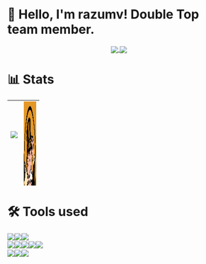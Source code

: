 # 👋 Hello, I'm razumv! Double Top team member.

<p align="center">
	<a href="https://github.com/razumv" target="_blank">
		<img align="center" src="https://komarev.com/ghpvc/?username=razumv&color=D87AA8&style=flat-square&label=Visitors" />
	</a>
	<a href="https://github.com/razumv?tab=followers" target="_blank">
		<img align="center" src="https://img.shields.io/github/followers/razumv?style=social" />
	</a>
</p>


# 📊 Stats

<table style="height: 193px; width: 695px;">
	<tbody>
		<tr style="height: 125px;">
			<td style="width: 10px; height: 125px; text-align: center; vertical-align: middle;">
				<a href="https://github.com/razumv">
					<img src="https://github-readme-stats.vercel.app/api?username=kuraassh&bg_color=D87AA8&title_color=fff&text_color=fff&show_icons=true&icon_color=fff" align="center" />
				</a>
			</td>
			<td style="width: 28px; height: 118px; text-align: center; vertical-align: middle;" rowspan="2">
				<a href="https://github.com/razumv">
					<img src="./avatar.jpg" align="center" width="300" height="300" />
				</a>
			</td>
		</tr>
		<tr style="height: 125px;">
			<td style="width: 10px; height: 125px; text-align: center; vertical-align: middle;">
				<a href="https://github.com/razumv">
					<img src="https://github-readme-stats.vercel.app/api/top-langs/?username=kuraassh&layout=compact&bg_color=D87AA8&title_color=fff&text_color=fff" align="center" />
				</a>
			</td>
		</tr>
	</tbody>
</table>

# 🛠 Tools used

<p><a href="https://github.com/razumv" target="_blank" rel="noopener"> <img src="https://img.shields.io/badge/Operation systems--information?style=flat-square&amp;logoColor=000&amp;color=ffff00" align="center" /></a><a href="https://en.wikipedia.org/wiki/Linux" target="_blank" rel="noopener"><img src="https://img.shields.io/badge/Linux-informational?style=flat-square&amp;logo=linux&amp;logoColor=000&amp;color=ffff00" align="center" /></a><a href="https://en.wikipedia.org/wiki/MacOS" target="_blank" rel="noopener"><img src="https://img.shields.io/twitter/url?label=MacOS&logo=Apple&style=flat-square&url=https%3A%2F%2Fen.wikipedia.org%2Fwiki%2FMacOS" align="center" align="center" /></a><a> <br /></a> <a href="https://github.com/kuraassh" target="_blank" rel="noopener"> <img src="https://img.shields.io/badge/Tools--information?style=flat-square&amp;color=2395ec" align="center" /></a><a href="https://en.wikipedia.org/wiki/Docker_(software)" target="_blank" rel="noopener"><img src="https://img.shields.io/badge/Docker-informational?style=flat-square&amp;logo=docker&amp;logoColor=fff&amp;color=2395ec" align="center" /></a><a href="https://en.wikipedia.org/wiki/Grafana" target="_blank" rel="noopener"><img src="https://img.shields.io/badge/Grafana-informational?style=flat-square&amp;logo=grafana&amp;logoColor=fff&amp;color=f15b25" align="center" /></a><a href="https://en.wikipedia.org/wiki/InfluxDB" target="_blank" rel="noopener"><img src="https://img.shields.io/badge/InfluxDB-informational?style=flat-square&amp;logo=influxdb&amp;logoColor=fff&amp;color=22adf6" align="center" /></a><a href="https://en.wikipedia.org/wiki/MySQL" target="_blank" rel="noopener"><img src="https://img.shields.io/badge/MySQL-informational?style=flat-square&amp;logo=mysql&amp;logoColor=fff&amp;color=00618a" align="center" /></a> <br /> <a href="https://github.com/razumv" target="_blank" rel="noopener"> <img src="https://img.shields.io/badge/Hostings--information?style=flat-square&amp;color=ffb400" align="center" /></a><a href="https://www.jdoqocy.com/click-100494602-12454592" target="_blank" rel="noopener"><img src="https://img.shields.io/badge/Contabo-informational?style=flat-square&amp;logoColor=fff&amp;color=ffb400" align="center" /></a><a href="https://hetzner.cloud/?ref=YMgTd54k31eV" target="_blank" rel="noopener"><img src="https://img.shields.io/badge/Hetzner-informational?style=flat-square&amp;logo=hetzner&amp;logoColor=fff&amp;color=d50c2c" align="center" /> </a></p>

